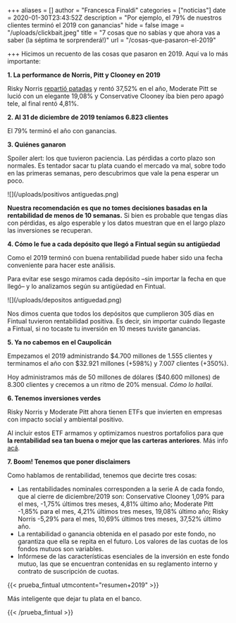 +++
aliases = []
author = "Francesca Finaldi"
categories = ["noticias"]
date = 2020-01-30T23:43:52Z
description = "Por ejemplo, el 79% de nuestros clientes terminó el 2019 con ganancias"
hide = false
image = "/uploads/clickbait.jpeg"
title = "7  cosas que no sabías y que ahora vas a saber (la séptima te sorprenderá!)"
url = "/cosas-que-pasaron-el-2019"

+++
Hicimos un recuento de las cosas que pasaron en 2019. Aquí va lo más importante:

**1. La performance de Norris, Pitt y Clooney en 2019**

Risky Norris [repartió patadas](https://www.youtube.com/watch?v=E6UTz_Doic8) y rentó 37,52% en el año, Moderate Pitt se lució con un elegante 19,08% y Conservative Clooney iba bien pero apagó tele, al final rentó 4,81%.

**2. Al 31 de diciembre de 2019 teníamos 6.823 clientes**

El 79% terminó el año con ganancias.

**3. Quiénes ganaron**

Spoiler alert: los que tuvieron paciencia. Las pérdidas a corto plazo son normales. Es tentador sacar tu plata cuando el mercado va mal, sobre todo en las primeras semanas, pero descubrimos que vale la pena esperar un poco.

![](/uploads/positivos antiguedas.png)

**Nuestra recomendación es que no tomes decisiones basadas en la rentabilidad de menos de 10 semanas.** Si bien es probable que tengas días con pérdidas, es algo esperable y los datos muestran que en el largo plazo las inversiones se recuperan.

**4. Cómo le fue a cada depósito que llegó a Fintual según su antigüedad**

Como el 2019 terminó con buena rentabilidad puede haber sido una fecha conveniente para hacer este análisis.

Para evitar ese sesgo miramos cada depósito –sin importar la fecha en que llegó– y lo analizamos según su antigüedad en Fintual.

![](/uploads/depositos antiguedad.png)

Nos dimos cuenta que todos los depósitos que cumplieron 305 días en Fintual tuvieron rentabilidad positiva. Es decir, sin importar cuándo llegaste a Fintual, si no tocaste tu inversión en 10 meses tuviste ganancias.

**5. Ya no cabemos en el Caupolicán**

Empezamos el 2019 administrando $4.700 millones de 1.555 clientes y terminamos el año con $32.921 millones (+598%) y 7.007 clientes (+350%).

Hoy administramos más de 50 millones de dólares ($40.600 millones) de 8.300 clientes y crecemos a un ritmo de 20% mensual. _Cómo lo hallai_.

**6. Tenemos inversiones verdes**

Risky Norris y Moderate Pitt ahora tienen ETFs que invierten en empresas con impacto social y ambiental positivo.

Al incluir estos ETF armamos y optimizamos nuestros portafolios para que **la rentabilidad sea tan buena o mejor que las carteras anteriores**. Más info [acá](https://edu.fintual.cl/inversiones-verdes-en-fintual/).

**7. Boom! Tenemos que poner disclaimers**

Como hablamos de rentabilidad, tenemos que decirte tres cosas:

* Las rentabilidades nominales corresponden a la serie A de cada fondo, que al cierre de diciembre/2019 son: Conservative Clooney 1,09% para el mes, -1,75% últimos tres meses, 4,81% último año; Moderate Pitt -1,85% para el mes, 4,21% últimos tres meses, 19,08% último año; Risky Norris -5,29% para el mes, 10,69% últimos tres meses, 37,52% último año.
* La rentabilidad o ganancia obtenida en el pasado por este fondo, no garantiza que ella se repita en el futuro. Los valores de las cuotas de los fondos mutuos son variables.
* Infórmese de las características esenciales de la inversión en este fondo mutuo, las que se encuentran contenidas en su reglamento interno y contrato de suscripción de cuotas.

{{< prueba_fintual utmcontent="resumen+2019" >}}

Más inteligente que dejar tu plata en el banco.

{{< /prueba_fintual >}}